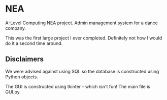 # NEA
A-Level Computing NEA project. Admin management system for a dance company.

This was the first large project I ever completed. Definitely not how I would do it a second time around.

## Disclaimers
We were advised against using SQL so the database is constructed using Python objects.

The GUI is constructed using tkinter - which isn't fun! The main file is GUI.py.
